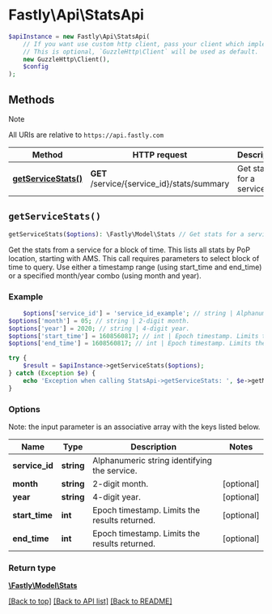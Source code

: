 # Fastly\Api\StatsApi


```php
$apiInstance = new Fastly\Api\StatsApi(
    // If you want use custom http client, pass your client which implements `GuzzleHttp\ClientInterface`.
    // This is optional, `GuzzleHttp\Client` will be used as default.
    new GuzzleHttp\Client(),
    $config
);
```

## Methods

> [!NOTE]
> All URIs are relative to `https://api.fastly.com`

Method | HTTP request | Description
------ | ------------ | -----------
[**getServiceStats()**](StatsApi.md#getServiceStats) | **GET** /service/{service_id}/stats/summary | Get stats for a service


## `getServiceStats()`

```php
getServiceStats($options): \Fastly\Model\Stats // Get stats for a service
```

Get the stats from a service for a block of time. This lists all stats by PoP location, starting with AMS. This call requires parameters to select block of time to query. Use either a timestamp range (using start_time and end_time) or a specified month/year combo (using month and year).

### Example
```php
    $options['service_id'] = 'service_id_example'; // string | Alphanumeric string identifying the service.
$options['month'] = 05; // string | 2-digit month.
$options['year'] = 2020; // string | 4-digit year.
$options['start_time'] = 1608560817; // int | Epoch timestamp. Limits the results returned.
$options['end_time'] = 1608560817; // int | Epoch timestamp. Limits the results returned.

try {
    $result = $apiInstance->getServiceStats($options);
} catch (Exception $e) {
    echo 'Exception when calling StatsApi->getServiceStats: ', $e->getMessage(), PHP_EOL;
}
```

### Options

Note: the input parameter is an associative array with the keys listed below.

Name | Type | Description  | Notes
------------- | ------------- | ------------- | -------------
**service_id** | **string** | Alphanumeric string identifying the service. |
**month** | **string** | 2-digit month. | [optional]
**year** | **string** | 4-digit year. | [optional]
**start_time** | **int** | Epoch timestamp. Limits the results returned. | [optional]
**end_time** | **int** | Epoch timestamp. Limits the results returned. | [optional]

### Return type

[**\Fastly\Model\Stats**](../Model/Stats.md)

[[Back to top]](#) [[Back to API list]](../../README.md#endpoints)
[[Back to README]](../../README.md)
